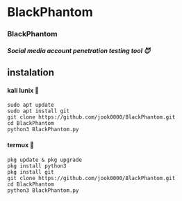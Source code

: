 # BlackPhantom

### BlackPhantom
##### Social media account penetration testing tool 😈

## instalation 

#### kali lunix 🤖
```
sudo apt update
sudo apt install git  
git clone https://github.com/jook0000/BlackPhantom.git
cd BlackPhantom
python3 BlackPhantom.py
```
#### termux 🤖
```
pkg update & pkg upgrade
pkg install python3
pkg install git
git clone https://github.com/jook0000/BlackPhantom.git
cd BlackPhantom
python3 BlackPhantom.py
```
